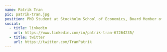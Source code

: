 ```yaml
---
name: Patrik Tran
pic: patrik-tran.jpg
position: PhD Student at Stockholm School of Economics, Board Member of Stockholm AI
social:
  - title: linkedin
    url: https://www.linkedin.com/in/patrik-tran-67264235/
  - title: twitter
    url: https://twitter.com/TranPatrik
---
```

